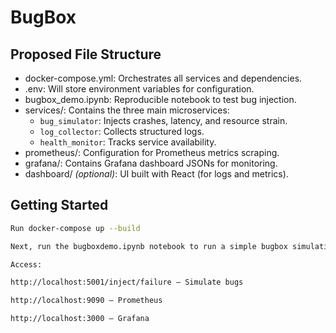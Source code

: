# BugBox

## Proposed File  Structure

- docker-compose.yml: Orchestrates all services and dependencies.
- .env: Will store environment variables for configuration.
- bugbox_demo.ipynb: Reproducible notebook to test bug injection.
- services/: Contains the three main microservices:
  - `bug_simulator`: Injects crashes, latency, and resource strain.
  - `log_collector`: Collects structured logs.
  - `health_monitor`: Tracks service availability.
- prometheus/: Configuration for Prometheus metrics scraping.
- grafana/: Contains Grafana dashboard JSONs for monitoring.
- dashboard/ *(optional)*: UI built with React (for logs and metrics).

## Getting Started

```bash
Run docker-compose up --build

Next, run the bugboxdemo.ipynb notebook to run a simple bugbox simulation.

Access:

http://localhost:5001/inject/failure – Simulate bugs

http://localhost:9090 – Prometheus

http://localhost:3000 – Grafana